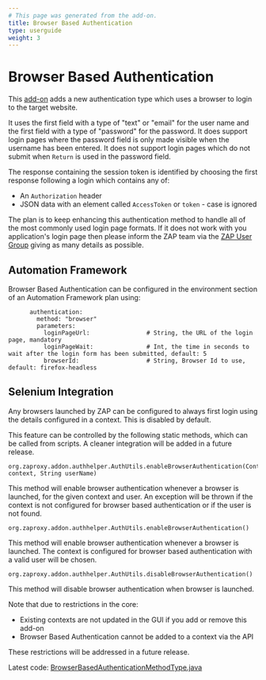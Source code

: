 ```yaml
---
# This page was generated from the add-on.
title: Browser Based Authentication
type: userguide
weight: 3
---
```


# Browser Based Authentication

This [add-on](/docs/desktop/addons/authentication-helper/) adds a new authentication type which uses a browser to login to the target website.

It uses the first field with a type of "text" or "email" for the user name and the first field with a type
of "password" for the password.
It does support login pages where the password field is only made visible when the username has been entered.
It does not support login pages which do not submit when `Return` is used in the password field.

The response containing the session token is identified by choosing the first response following a login which contains any of:

* An `Authorization` header
* JSON data with an element called `AccessToken` or `token` - case is ignored

The plan is to keep enhancing this authentication method to handle all of the most commonly used login page formats. If it does not work with you application's login page then please inform the ZAP team via the [ZAP User Group](https://groups.google.com/group/zaproxy-users) giving as many details as possible.

## Automation Framework

Browser Based Authentication can be configured in the environment section of an Automation Framework plan using:

```
      authentication:
        method: "browser"
        parameters:
          loginPageUrl:                # String, the URL of the login page, mandatory
          loginPageWait:               # Int, the time in seconds to wait after the login form has been submitted, default: 5
          browserId:                   # String, Browser Id to use, default: firefox-headless
```

## Selenium Integration

Any browsers launched by ZAP can be configured to always first login using the details configured in a context. This is disabled by default.

This feature can be controlled by the following static methods, which can be called from scripts.
A cleaner integration will be added in a future release.

```
org.zaproxy.addon.authhelper.AuthUtils.enableBrowserAuthentication(Context context, String userName)
```

This method will enable browser authentication whenever a browser is launched, for the given context and user. An exception will be thrown if the context is not configured for browser based authentication or if the user is not found.

```
org.zaproxy.addon.authhelper.AuthUtils.enableBrowserAuthentication()
```

This method will enable browser authentication whenever a browser is launched. The context is configured for browser based authentication with a valid user will be chosen.

```
org.zaproxy.addon.authhelper.AuthUtils.disableBrowserAuthentication()
```

This method will disable browser authentication when browser is launched.

Note that due to restrictions in the core:

* Existing contexts are not updated in the GUI if you add or remove this add-on
* Browser Based Authentication cannot be added to a context via the API

These restrictions will be addressed in a future release.

Latest code: [BrowserBasedAuthenticationMethodType.java](https://github.com/zaproxy/zap-extensions/blob/main/addOns/authhelper/src/main/java/org/zaproxy/addon/authhelper/BrowserBasedAuthenticationMethodType.java)
